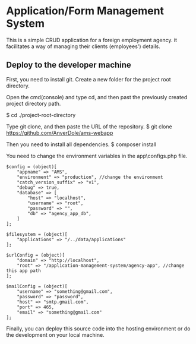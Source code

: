 # Application/Form Management System
This is a simple CRUD application for a foreign employment agency. it facilitates a way of managing their clients (employees') details.

## Deploy to the developer machine
First, you need to install git.
Create a new folder for the project root directory.

Open the cmd(console) and type cd, and then past the previously created project directory path.

$ cd ./project-root-directory

Type git clone, and then paste the URL of the repository.
$ git clone https://github.com/AnverDole/ams-webapp

Then you need to install all dependencies.
$ composer install

You need to change the environment variables in the app\configs.php file.
    
    $config = (object)[
        "appname" => "AMS",
        "environment" => "production", //change the environment 
        "catch_version_suffix" => "v1",
        "debug" => true,
        "database" => [
            "host" => "localhost",
            "username" => "root",
            "password" => "",
            "db" => "agency_app_db",
        ]
    ];
    
    $filesystem = (object)[
        "applications" => "/../data/applications"
    ];
    
    $urlConfig = (object)[
        "domain" => "http://localhost",
        "root" => "/application-management-system/agency-app", //change this app path
    ];
    
    $mailConfig = (object)[
        "username" => "something@gmail.com",
        "password" => "password",
        "host" => "smtp.gmail.com",
        "port" => 465,
        "email" => "something@gmail.com"
    ];

Finally, you can deploy this source code into the hosting environment or do the development on your local machine.

